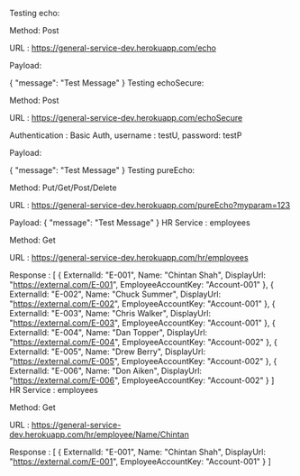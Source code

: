 Testing echo:

Method: Post 

URL   : https://general-service-dev.herokuapp.com/echo

Payload:
 
{
    "message": "Test Message"
}
Testing echoSecure:

Method: Post 

URL   : https://general-service-dev.herokuapp.com/echoSecure

Authentication : Basic Auth, username : testU, password: testP

Payload:
 
{
    "message": "Test Message"
}
Testing pureEcho:

Method: Put/Get/Post/Delete 

URL   : https://general-service-dev.herokuapp.com/pureEcho?myparam=123

Payload:
{
    "message": "Test Message"
}
HR Service : employees

Method: Get

URL : https://general-service-dev.herokuapp.com/hr/employees

Response : 
[
    {
        ExternalId: "E-001",
        Name: "Chintan Shah",
        DisplayUrl: "https://external.com/E-001",
        EmployeeAccountKey: "Account-001"
    },
    {
        ExternalId: "E-002",
        Name: "Chuck Summer",
        DisplayUrl: "https://external.com/E-002",
        EmployeeAccountKey: "Account-001"
    },
    {
        ExternalId: "E-003",
        Name: "Chris Walker",
        DisplayUrl: "https://external.com/E-003",
        EmployeeAccountKey: "Account-001"
    },
    {
        ExternalId: "E-004",
        Name: "Dan Topper",
        DisplayUrl: "https://external.com/E-004",
        EmployeeAccountKey: "Account-002"
    },
    {
        ExternalId: "E-005",
        Name: "Drew Berry",
        DisplayUrl: "https://external.com/E-005",
        EmployeeAccountKey: "Account-002"
    },
    {
        ExternalId: "E-006",
        Name: "Don Aiken",
        DisplayUrl: "https://external.com/E-006",
        EmployeeAccountKey: "Account-002"
    }
]    
HR Service : employees

Method: Get

URL : https://general-service-dev.herokuapp.com/hr/employee/Name/Chintan

Response : 
[
    {
        ExternalId: "E-001",
        Name: "Chintan Shah",
        DisplayUrl: "https://external.com/E-001",
        EmployeeAccountKey: "Account-001"
    }
]
